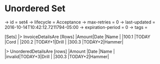 # Unordered Set

-> id = set4
-> lifecycle = Acceptance
-> max-retries = 0
-> last-updated = 2016-10-14T10:42:12.7211794-05:00
-> expiration-period = 0
-> tags = 

[Sets]
|> InvoiceDetailsAre
    [Rows]
    |Amount|Date   |Name  |
    |100.1 |TODAY  |Cord  |
    |200.2 |TODAY+1|Drill |
    |300.3 |TODAY+2|Hammer|

|> UnorderedDetailsAre
    [rows]
    |Amount |Date   |Name  |
    |invalid|TODAY+3|Drill |
    |300.3  |TODAY+2|Hammer|

~~~
